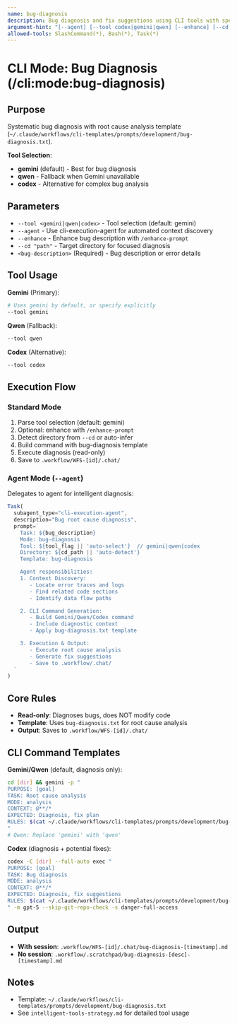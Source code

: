 ```yaml
---
name: bug-diagnosis
description: Bug diagnosis and fix suggestions using CLI tools with specialized template
argument-hint: "[--agent] [--tool codex|gemini|qwen] [--enhance] [--cd path] bug description"
allowed-tools: SlashCommand(*), Bash(*), Task(*)
---
```


# CLI Mode: Bug Diagnosis (/cli:mode:bug-diagnosis)

## Purpose

Systematic bug diagnosis with root cause analysis template (`~/.claude/workflows/cli-templates/prompts/development/bug-diagnosis.txt`).

**Tool Selection**:
- **gemini** (default) - Best for bug diagnosis
- **qwen** - Fallback when Gemini unavailable
- **codex** - Alternative for complex bug analysis

## Parameters

- `--tool <gemini|qwen|codex>` - Tool selection (default: gemini)
- `--agent` - Use cli-execution-agent for automated context discovery
- `--enhance` - Enhance bug description with `/enhance-prompt`
- `--cd "path"` - Target directory for focused diagnosis
- `<bug-description>` (Required) - Bug description or error details

## Tool Usage

**Gemini** (Primary):
```bash
# Uses gemini by default, or specify explicitly
--tool gemini
```

**Qwen** (Fallback):
```bash
--tool qwen
```

**Codex** (Alternative):
```bash
--tool codex
```

## Execution Flow

### Standard Mode
1. Parse tool selection (default: gemini)
2. Optional: enhance with `/enhance-prompt`
3. Detect directory from `--cd` or auto-infer
4. Build command with bug-diagnosis template
5. Execute diagnosis (read-only)
6. Save to `.workflow/WFS-[id]/.chat/`

### Agent Mode (`--agent`)

Delegates to agent for intelligent diagnosis:

```javascript
Task(
  subagent_type="cli-execution-agent",
  description="Bug root cause diagnosis",
  prompt=`
    Task: ${bug_description}
    Mode: bug-diagnosis
    Tool: ${tool_flag || 'auto-select'}  // gemini|qwen|codex
    Directory: ${cd_path || 'auto-detect'}
    Template: bug-diagnosis

    Agent responsibilities:
    1. Context Discovery:
       - Locate error traces and logs
       - Find related code sections
       - Identify data flow paths

    2. CLI Command Generation:
       - Build Gemini/Qwen/Codex command
       - Include diagnostic context
       - Apply bug-diagnosis.txt template

    3. Execution & Output:
       - Execute root cause analysis
       - Generate fix suggestions
       - Save to .workflow/.chat/
  `
)
```

## Core Rules

- **Read-only**: Diagnoses bugs, does NOT modify code
- **Template**: Uses `bug-diagnosis.txt` for root cause analysis
- **Output**: Saves to `.workflow/WFS-[id]/.chat/`

## CLI Command Templates

**Gemini/Qwen** (default, diagnosis only):
```bash
cd [dir] && gemini -p "
PURPOSE: [goal]
TASK: Root cause analysis
MODE: analysis
CONTEXT: @**/*
EXPECTED: Diagnosis, fix plan
RULES: $(cat ~/.claude/workflows/cli-templates/prompts/development/bug-diagnosis.txt)
"
# Qwen: Replace 'gemini' with 'qwen'
```

**Codex** (diagnosis + potential fixes):
```bash
codex -C [dir] --full-auto exec "
PURPOSE: [goal]
TASK: Bug diagnosis
MODE: analysis
CONTEXT: @**/*
EXPECTED: Diagnosis, fix suggestions
RULES: $(cat ~/.claude/workflows/cli-templates/prompts/development/bug-diagnosis.txt)
" -m gpt-5 --skip-git-repo-check -s danger-full-access
```

## Output

- **With session**: `.workflow/WFS-[id]/.chat/bug-diagnosis-[timestamp].md`
- **No session**: `.workflow/.scratchpad/bug-diagnosis-[desc]-[timestamp].md`

## Notes

- Template: `~/.claude/workflows/cli-templates/prompts/development/bug-diagnosis.txt`
- See `intelligent-tools-strategy.md` for detailed tool usage
